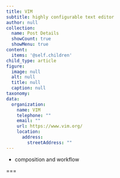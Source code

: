 ```yaml
---
title: VIM
subtitle: highly configurable text editor
author: null
collection:
  name: Post Details
  showCount: true
  showMenu: true
content:
  items: '@self.children'
child_type: article
figure:
  image: null
  alt: null
  title: null
  caption: null
taxonomy:
data:
  organization:
    name: VIM
    telephone: ""
    email: ""
    url: https://www.vim.org/
    location:
      address:
        streetAddress: ""
---
```


- composition and workflow

===
